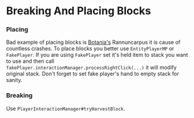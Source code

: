 # Breaking And Placing Blocks

### Placing

Bad example of placing blocks is [Botania's](https://github.com/Vazkii/Botania) Rannuncarpus it is cause of countless crashes. To place blocks you better use `EntityPlayerMP` or `FakePlayer`.
If you are using `FakePlayer` set it's held item to stack you want to use and then call `fakePlayer.interactionManager.processRightClick(...)` it will modify original stack. Don't forget to set fake player's hand to empty stack for sanity.

### Breaking

Use `PlayerInteractionManager#tryHarvestBlock`.
